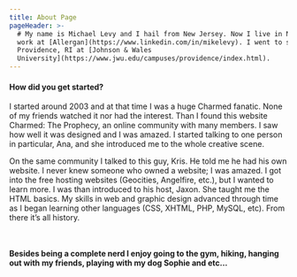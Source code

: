 ```yaml
---
title: About Page
pageHeader: >-
  # My name is Michael Levy and I hail from New Jersey. Now I live in NYC and
  work at [Allergan](https://www.linkedin.com/in/mikelevy). I went to school in
  Providence, RI at [Johnson & Wales
  University](https://www.jwu.edu/campuses/providence/index.html).
---
```

#### How did you get started?

I started around 2003 and at that time I was a huge Charmed fanatic. None of my friends watched it nor had the interest. Than I found this website Charmed: The Prophecy, an online community with many members. I saw how well it was designed and I was amazed. I started talking to one person in particular, Ana, and she introduced me to the whole creative scene.

On the same community I talked to this guy, Kris. He told me he had his own website. I never knew someone who owned a website; I was amazed. I got into the free hosting websites (Geocities, Angelfire, etc.), but I wanted to learn more. I was than introduced to his host, Jaxon. She taught me the HTML basics. My skills in web and graphic design advanced through time as I began learning other languages (CSS, XHTML, PHP, MySQL, etc). From there it’s all history. 

\
\
**Besides being a complete nerd I enjoy going to the gym, hiking, hanging out with my friends, playing with my dog Sophie and etc...**
